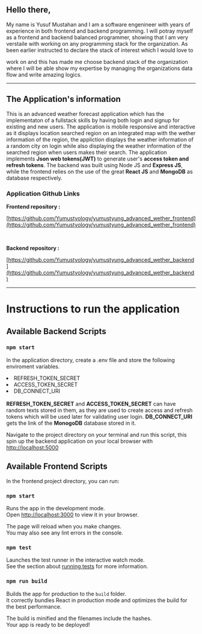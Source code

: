 ## Hello there,
My name is Yusuf Mustahan and I am a software engenineer with years of  experience in both frontend and backend programming. I will potray myself as a frontend and backend balanced programmer, showing that I am very verstaile with working on any programming stack for the organization. As been earlier instructed to declare the stack of interest which I would love to 




work on and this has made me choose backend stack of the organization where I will be able show my expertise by managing the organizations data flow and write amazing logics.
<hr />

## The Application's information
This is an advanced weather forecast application which has the implementaton of a fullstack skills by having both login and signup for existing and new users. The application is mobile responsive and interactive as it displays location searched region on an integrated map with the wether information of the region, the appliction displays the weather information of a random city on login while also displaying the weather information of the searched region when users makes their search. The application implements <b>Json web tokens(JWT)</b> to generate user's <b>access token and refresh tokens</b>. The backend was built using Node JS and <b>Express JS</b>, while the frontend relies on the use of the great <b>React JS</b> and <b>MongoDB</b> as database respectively.

### Application Github Links
<b>Frontend repository :</b>

[https://github.com/Yumustyology/yumustyung_advanced_wether_frontend](https://github.com/Yumustyology/yumustyung_advanced_wether_frontend)

<br />

<b>Backend repository :</b> 

[https://github.com/Yumustyology/yumustyung_advanced_wether_backend](https://github.com/Yumustyology/yumustyung_advanced_wether_backend)


<hr />
<!-- # Getting Started with Advanced weather forecast application
This project was bootstrapped with [Create React App](https://github.com/facebook/create-react-app). -->

# Instructions to run the application
## Available Backend Scripts

###  `npm start`
In the application directory, create a .env file and store the following enviroment variables.
<li>REFRESH_TOKEN_SECRET</li>
<li>ACCESS_TOKEN_SECRET</li>
<li>DB_CONNECT_URI</li>
<br />
<b>REFRESH_TOKEN_SECRET</b> and <b>ACCESS_TOKEN_SECRET</b> can have random texts stored in them, as they are used to create access and refresh tokens which will be used later for validating user login. <b>DB_CONNECT_URI</b> gets the link of the <b>MonogoDB</b> database stored in it.
<br /> 

Navigate to the project directory on your terminal and run this script, this spin up the backend application on your local browser with [http://localhost:5000](http://localhost:5000) 



## Available Frontend Scripts

In the frontend project directory, you can run:

### `npm start`

Runs the app in the development mode.\
Open [http://localhost:3000](http://localhost:3000) to view it in your browser.

The page will reload when you make changes.\
You may also see any lint errors in the console.

### `npm test`

Launches the test runner in the interactive watch mode.\
See the section about [running tests](https://facebook.github.io/create-react-app/docs/running-tests) for more information.

### `npm run build`

Builds the app for production to the `build` folder.\
It correctly bundles React in production mode and optimizes the build for the best performance.

The build is minified and the filenames include the hashes.\
Your app is ready to be deployed!

<!-- See the section about [deployment](https://facebook.github.io/create-react-app/docs/deployment) for more information. -->

<!-- ### `npm run eject`

**Note: this is a one-way operation. Once you `eject`, you can't go back!**

If you aren't satisfied with the build tool and configuration choices, you can `eject` at any time. This command will remove the single build dependency from your project.

Instead, it will copy all the configuration files and the transitive dependencies (webpack, Babel, ESLint, etc) right into your project so you have full control over them. All of the commands except `eject` will still work, but they will point to the copied scripts so you can tweak them. At this point you're on your own.

You don't have to ever use `eject`. The curated feature set is suitable for small and middle deployments, and you shouldn't feel obligated to use this feature. However we understand that this tool wouldn't be useful if you couldn't customize it when you are ready for it. -->

<!-- ## Learn More

You can learn more in the [Create React App documentation](https://facebook.github.io/create-react-app/docs/getting-started).

To learn React, check out the [React documentation](https://reactjs.org/).

### Code Splitting
sss
This section has moved here: [https://facebook.github.io/create-react-app/docs/code-splitting](https://facebook.github.io/create-react-app/docs/code-splitting)

### Analyzing the Bundle Size

This section has moved here: [https://facebook.github.io/create-react-app/docs/analyzing-the-bundle-size](https://facebook.github.io/create-react-app/docs/analyzing-the-bundle-size)

### Making a Progressive Web App

This section has moved here: [https://facebook.github.io/create-react-app/docs/making-a-progressive-web-app](https://facebook.github.io/create-react-app/docs/making-a-progressive-web-app)

### Advanced Configuration

This section has moved here: [https://facebook.github.io/create-react-app/docs/advanced-configuration](https://facebook.github.io/create-react-app/docs/advanced-configuration)

### Deployment

This section has moved here: [https://facebook.github.io/create-react-app/docs/deployment](https://facebook.github.io/create-react-app/docs/deployment)

### `npm run build` fails to minify

This section has moved here: [https://facebook.github.io/create-react-app/docs/troubleshooting#npm-run-build-fails-to-minify](https://facebook.github.io/create-react-app/docs/troubleshooting#npm-run-build-fails-to-minify) -->
